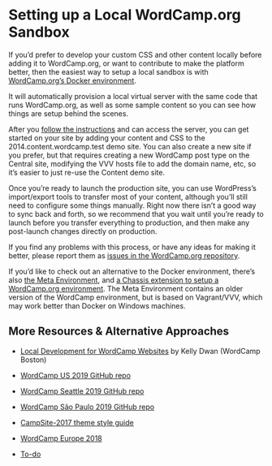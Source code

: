 # Setting up a Local WordCamp.org Sandbox

If you’d prefer to develop your custom CSS and other content locally before adding it to WordCamp.org, or want to contribute to make the platform better, then the easiest way to setup a local sandbox is with [WordCamp.org’s Docker environment](https://github.com/WordPress/wordcamp.org/blob/production/.docker/readme.md).

It will automatically provision a local virtual server with the same code that runs WordCamp.org, as well as some sample content so you can see how things are setup behind the scenes.

After you [follow the instructions](https://github.com/WordPress/wordcamp.org/blob/production/.docker/readme.md) and can access the server, you can get started on your site by adding your content and CSS to the 2014.content.wordcamp.test demo site. You can also create a new site if you prefer, but that requires creating a new WordCamp post type on the Central site, modifying the VVV hosts file to add the domain name, etc, so it’s easier to just re-use the Content demo site.

Once you’re ready to launch the production site, you can use WordPress’s import/export tools to transfer most of your content, although you’ll still need to configure some things manually. Right now there isn’t a good way to sync back and forth, so we recommend that you wait until you’re ready to launch before you transfer everything to production, and then make any post-launch changes directly on production.

If you find any problems with this process, or have any ideas for making it better, please report them as [issues in the WordCamp.org repository](https://github.com/WordPress/wordcamp.org/issues).

If you’d like to check out an alternative to the Docker environment, there’s also [the Meta Environment](https://github.com/WordPress/meta-environment), and [a Chassis extension to setup a WordCamp.org environment](https://github.com/stuartshields/chassis-wordcamp). The Meta Environment contains an older version of the WordCamp environment, but is based on Vagrant/VVV, which may work better than Docker on Windows machines.

## More Resources & Alternative Approaches

*   [Local Development for WordCamp Websites](https://ryelle.codes/2016/07/18/local-development-for-wordcamp-websites/) by Kelly Dwan (WordCamp Boston)
*   [WordCamp US 2019 GitHub repo](https://github.com/wcus/wcus-2019/)
*   [WordCamp Seattle 2019 GitHub repo](https://github.com/iandunn/wordcamp-seattle-2019)
*   [WordCamp São Paulo 2019 GitHub repo](https://github.com/wordpress-sao-paulo/wordcamp-saopaulo-2019)
*   [CampSite-2017 theme style guide](https://github.com/lucijanblagonic/wceu-2018)
*   [WordCamp Europe 2018](https://github.com/lucijanblagonic/wceu-2018)

*   [To-do](# "To-do")